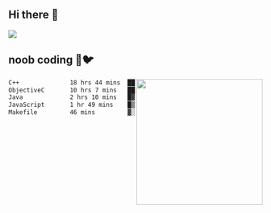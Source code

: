 ## Hi there 👋

<!--
**IZSSERAFIM/IZSSERAFIM** is a ✨ _special_ ✨ repository because its `README.md` (this file) appears on your GitHub profile.

Here are some ideas to get you started:

- 🔭 I’m currently working on ...
- 🌱 I’m currently learning ...
- 👯 I’m looking to collaborate on ...
- 🤔 I’m looking for help with ...
- 💬 Ask me about ...
- 📫 How to reach me: ...
- 😄 Pronouns: ...
- ⚡ Fun fact: ...
-->

![](https://pixel-profile.vercel.app/api/github-stats?username=IZSSERAFIM&screen_effect=true&theme=rainbow)

<!--
[![IZSSERAFIM's GitHub stats](https://github-readme-stats-omega-one-96.vercel.app/api?username=IZSSERAFIM&show_icons=true&theme=radical)](https://github.com/anuraghazra/github-readme-stats)
[![Top Langs](https://github-readme-stats-omega-one-96.vercel.app/api/top-langs/?username=IZSSERAFIM&layout=compact)](https://github.com/anuraghazra/github-readme-stats)
-->
## noob coding 🥬🐦

<img src="https://github-readme-stats-omega-one-96.vercel.app/api/top-langs/?username=IZSSERAFIM&layout=compact&langs_count=6" width="250" align="right"/>

<!--START_SECTION:waka-->

```txt
C++              18 hrs 44 mins  █████████████▓░░░░░░░░░░░   55.21 %
ObjectiveC       10 hrs 7 mins   ███████▒░░░░░░░░░░░░░░░░░   29.85 %
Java             2 hrs 10 mins   █▓░░░░░░░░░░░░░░░░░░░░░░░   06.43 %
JavaScript       1 hr 49 mins    █▒░░░░░░░░░░░░░░░░░░░░░░░   05.37 %
Makefile         46 mins         ▓░░░░░░░░░░░░░░░░░░░░░░░░   02.30 %
```

<!--END_SECTION:waka-->

